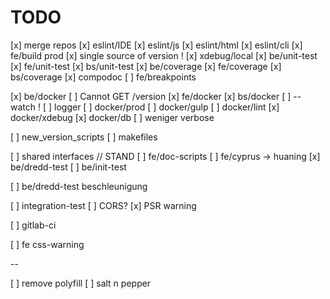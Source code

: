 # TODO
[x] merge repos
[x] eslint/IDE
[x] eslint/js
[x] eslint/html
[x] eslint/cli
[x] fe/build prod
[x] single source of version !
[x] xdebug/local
[x] be/unit-test
[x] fe/unit-test
[x] bs/unit-test
[x] be/coverage
[x] fe/coverage
[x] bs/coverage
[x] compodoc
[ ] fe/breakpoints

[x] be/docker
    [ ]  Cannot GET /version
[x] fe/docker
[x] bs/docker
    [ ] --watch !
    [ ] logger
[ ] docker/prod
[ ] docker/gulp
[ ] docker/lint
[x] docker/xdebug
[x] docker/db
    [ ] weniger verbose

[ ] new_version_scripts
[ ] makefiles

[ ] shared interfaces // STAND 
[ ] fe/doc-scripts
[ ] fe/cyprus -> huaning
[x] be/dredd-test
[ ] be/init-test

[ ] be/dredd-test beschleunigung

[ ] integration-test
[ ] CORS?
[x] PSR warning

[ ] gitlab-ci

[ ] fe css-warning

--

[ ] remove polyfill
[ ] salt n pepper